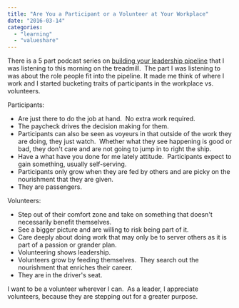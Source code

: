 ```yaml
---
title: "Are You a Participant or a Volunteer at Your Workplace"
date: "2016-03-14"
categories: 
  - "learning"
  - "valueshare"
---
```


There is a 5 part podcast series on [building your leadership pipeline](https://leadership.lifeway.com/podcast-5lq/) that I was listening to this morning on the treadmill.  The part I was listening to was about the role people fit into the pipeline. It made me think of where I work and I started bucketing traits of participants in the workplace vs. volunteers.

Participants:

- Are just there to do the job at hand.  No extra work required.
- The paycheck drives the decision making for them.
- Participants can also be seen as voyeurs in that outside of the work they are doing, they just watch.  Whether what they see happening is good or bad, they don't care and are not going to jump in to right the ship.
- Have a what have you done for me lately attitude.  Participants expect to gain something, usually self-serving.
- Participants only grow when they are fed by others and are picky on the nourishment that they are given.
- They are passengers.

Volunteers:

- Step out of their comfort zone and take on something that doesn't necessarily benefit themselves.
- See a bigger picture and are willing to risk being part of it.
- Care deeply about doing work that may only be to server others as it is part of a passion or grander plan.
- Volunteering shows leadership.
- Volunteers grow by feeding themselves.  They search out the nourishment that enriches their career.
- They are in the driver's seat.

I want to be a volunteer wherever I can.  As a leader, I appreciate volunteers, because they are stepping out for a greater purpose.
